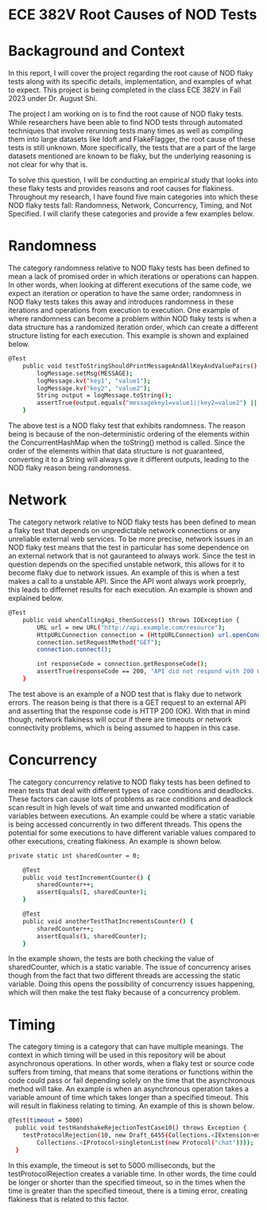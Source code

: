 # ECE 382V Root Causes of NOD Tests

# Backaground and Context

In this report, I will cover the project regarding the root cause of NOD flaky tests along with its specific details, implementation, and examples of what to expect. This project is being completed in the class ECE 382V in Fall 2023 under Dr. August Shi. 

The project I am working on is to find the root cause of NOD flaky tests. While researchers have been able to find NOD tests through automated techniques that involve rerunning tests many times as well as compiling them into large datasets like Idoft and FlakeFlagger, the root cause of these tests is still unknown. More specifically, the tests that are a part of the large datasets mentioned are known to be flaky, but the underlying reasoning is not clear for why that is. 

To solve this question, I will be conducting an empirical study that looks into these flaky tests and provides reasons and root causes for flakiness. Throughout my research, I have found five main categories into which these NOD flaky tests fall: Randomness, Network, Concurrency, Timing, and Not Specified. I will clarify these categories and provide a few examples below.

# Randomness

The category randomness relative to NOD flaky tests has been defined to mean a lack of promised order in which iterations or operations can happen. In other words, when looking at different executions of the same code, we expect an iteration or operation to have the same order; randomness in NOD flaky tests takes this away and introduces randomness in these iterations and operations from execution to execution. One example of where randomness can become a problem within NOD flaky tests is when a data structure has a randomized iteration order, which can create a different structure listing for each execution. This example is shown and explained below.

```bash
@Test
    public void testToStringShouldPrintMessageAndAllKeyAndValuePairs() {
        logMessage.setMsg(MESSAGE);
        logMessage.kv("key1", "value1");
        logMessage.kv("key2", "value2");
        String output = logMessage.toString();
        assertTrue(output.equals("messagekey1=value1||key2=value2") || output.equals("messagekey2=value2||key1=value1"));
    }
```
The above test is a NOD flaky test that exhibits randomness. The reason being is because of the non-deterministic ordering of the elements within the ConcurrentHashMap when the toString() method is called. Since the order of the elements within that data structure is not guaranteed, converting it to a String will always give it different outputs, leading to the NOD flaky reason being randomness.

# Network

The category network relative to NOD flaky tests has been defined to mean a flaky test that depends on unpredictable network connections or any unreliable external web services. To be more precise, network issues in an NOD flaky test means that the test in particular has some dependence on an external network that is not gauranteed to always work. Since the test in question depends on the specified unstable network, this allows for it to become flaky due to network issues. An example of this is when a test makes a call to a unstable API. Since the API wont always work proeprly, this leads to differnet results for each execution. An example is shown and explained below.

```bash
@Test
    public void whenCallingApi_thenSuccess() throws IOException {
        URL url = new URL("http://api.example.com/resource");
        HttpURLConnection connection = (HttpURLConnection) url.openConnection();
        connection.setRequestMethod("GET");
        connection.connect();

        int responseCode = connection.getResponseCode();
        assertTrue(responseCode == 200, "API did not respond with 200 OK");
    }
```
The test above is an example of a NOD test that is flaky due to network errors. The reason being is that there is a GET request to an external API and asserting that the response code is HTTP 200 (OK). With that in mind though, network flakiness will occur if there are timeouts or network connectivity problems, which is being assumed to happen in this case.

# Concurrency

The category concurrency relative to NOD flaky tests has been defined to mean tests that deal with different types of race conditions and deadlocks. These factors can cause lots of problems as race conditions and deadlock scan result in high levels of wait time and unwanted modification of variables between executions. An example could be where a static variable is being accessed concurrently in two different threads. This opens the potential for some executions to have different variable values compared to other executions, creating flakiness. An example is shown below.

```bash
private static int sharedCounter = 0;

    @Test
    public void testIncrementCounter() {
        sharedCounter++;
        assertEquals(1, sharedCounter);
    }

    @Test
    public void anotherTestThatIncrementsCounter() {
        sharedCounter++;
        assertEquals(1, sharedCounter);
    }
```

In the example shown, the tests are both checking the value of sharedCounter, which is a static variable. The issue of concurrency arises though from the fact that two different threads are accessing the static variable. Doing this opens the possibility of concurrency issues happening, which will then make the test flaky because of a concurrency problem.

# Timing

The category timing is a category that can have multiple meanings. The context in which timing will be used in this repository will be about asynchronous operations. In other words, when a flaky test or source code suffers from timing, that means that some iterations or functions within the code could pass or fail depending solely on the time that the asynchronous method will take. An example is when an asynchronous operation takes a variable amount of time which takes longer than a specified timeout. This will result in flakiness relating to timing. An example of this is shown below.

```bash
@Test(timeout = 5000)
  public void testHandshakeRejectionTestCase10() throws Exception {
    testProtocolRejection(10, new Draft_6455(Collections.<IExtension>emptyList(),
        Collections.<IProtocol>singletonList(new Protocol("chat"))));
  }
```

In this example, the timeout is set to 5000 milliseconds, but the testProtocolRejection creates a variable time. In other words, the time could be longer or shorter than the specified timeout, so in the times when the time is greater than the specified timeout, there is a timing error, creating flakiness that is related to this factor.
